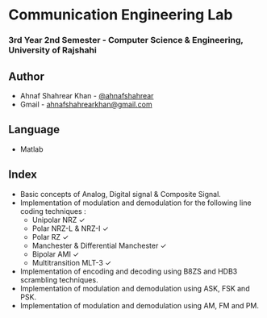 # Communication Engineering Lab
### 3rd Year 2nd Semester - Computer Science & Engineering, University of Rajshahi

## Author
- Ahnaf Shahrear Khan - [@ahnafshahrear](https://github.com/ahnafshahrear)
- Gmail - ahnafshahrearkhan@gmail.com

## Language
- Matlab

## Index
- Basic concepts of Analog, Digital signal & Composite Signal.
- Implementation of modulation and demodulation for the following line coding techniques :
	- Unipolar NRZ ✓
	- Polar NRZ-L & NRZ-I ✓
	- Polar RZ ✓
	- Manchester & Differential Manchester ✓
	- Bipolar AMI ✓
	- Multitransition MLT-3 ✓
- Implementation of encoding and decoding using B8ZS and HDB3 scrambling techniques.
- Implementation of modulation and demodulation using ASK, FSK and PSK.
- Implementation of modulation and demodulation using AM, FM and PM.